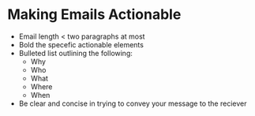 # Making Emails Actionable
- Email length < two paragraphs at most
- Bold the specefic actionable elements
- Bulleted list outlining the following:
    + Why
    + Who
    + What
    + Where
    + When
- Be clear and concise in trying to convey your message
  to the reciever
